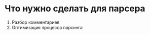 <h1>Что нужно сделать для парсера</h1>
<ol>
    <li>Разбор комментариев</li>
    <li>Оптимизация процесса парсинга</li>
</ol>